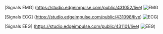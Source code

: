 [Signals EMG] (https://studio.edgeimpulse.com/public/431052/live)
![EMG]([http://url/to/img.png](https://github.com/NadAbiO/IntroSeniales/blob/main/ISB/Laboratorios/Lab11_EdgeImpulse/EMGmd.png))


[Signals ECG] (https://studio.edgeimpulse.com/public/431098/live)
![ECG]([https://github.com/NadAbiO/IntroSeniales/blob/main/ISB/Laboratorios/Lab11_EdgeImpulse/ECGmd.png))

[Signals EEG] (https://studio.edgeimpulse.com/public/431101/live)
![EEG]([https://github.com/NadAbiO/IntroSeniales/blob/main/ISB/Laboratorios/Lab11_EdgeImpulse/EEGmd.png))
